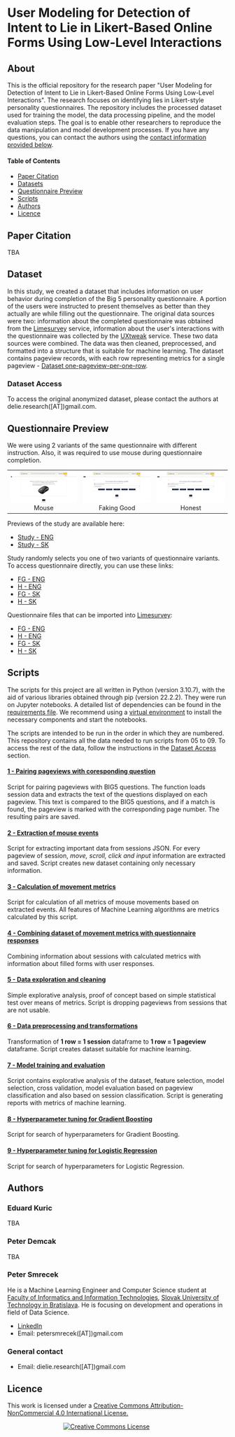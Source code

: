 # User Modeling for Detection of Intent to Lie in Likert-Based Online Forms Using Low-Level Interactions

## About

This is the official repository for the research paper "User Modeling for Detection of Intent to Lie in Likert-Based Online Forms Using Low-Level Interactions". The research focuses on identifying lies in Likert-style personality questionnaires. The repository includes the processed dataset used for training the model, the data processing pipeline, and the model evaluation steps. The goal is to enable other researchers to reproduce the data manipulation and model development processes. If you have any questions, you can contact the authors using the [contact information provided below](#a-authors).

#### Table of Contents
* [Paper Citation](#a-citation)
* [Datasets](#a-datasets)
* [Questionnaire Preview](#a-questionnaire)
* [Scripts](#a-scripts)
* [Authors](#a-authors)
* [Licence](#a-licence)

## <a name="a-citation"> Paper Citation
TBA

## <a name="a-datasets"> Dataset
In this study, we created a dataset that includes information on user behavior during completion of the Big 5 personality questionnaire. A portion of the users were instructed to present themselves as better than they actually are while filling out the questionnaire. The original data sources were two: information about the completed questionnaire was obtained from the [Limesurvey](https://www.limesurvey.org/) service, information about the user's interactions with the questionnaire was collected by the [UXtweak](https://www.uxtweak.com/) service. These two data sources were combined. The data was then cleaned, preprocessed, and formatted into a structure that is suitable for machine learning. The dataset contains pageview records, with each row representing metrics for a single pageview - [Dataset one-pageview-per-one-row](Data/Prepared_datasets/dataset_one_pv_per_one_row.json).
  
### <a name="a-dataset-access"> Dataset Access  

To access the original anonymized dataset, please contact the authors at delie.research([AT])gmail.com.

## <a name="a-questionnaire"> Questionnaire Preview

We were using 2 variants of the same questionnaire with different instruction. Also, it was required to use mouse during questionnaire completion.

<table>
  <tr>
    <td align="center"><img src="Questionnaire/Preview/Mouse alert.jpg">Mouse</td>
    <td align="center"><img src="Questionnaire/Preview/Faking Good Question.jpg">Faking Good</td>
    <td align="center"><img src="Questionnaire/Preview/Honest Question.jpg">Honest</td>
  </tr>
</table>

Previews of the study are available here:
  - [Study - ENG](https://study.uxtweak.com/webusability/Tih31u3YlnxIQWI7hzKHN)
  - [Study - SK](https://study.uxtweak.com/webusability/t3L55N4ZIWhAkKory8Br2)
  
Study randomly selects you one of two variants of questionnaire variants. To access questionnaire directly, you can use these links:
  - [FG - ENG](https://delie.limesurvey.net/628192?lang=en)
  - [H - ENG](https://delie.limesurvey.net/778728?lang=en)
  - [FG - SK](https://delie.limesurvey.net/919549?lang=sk)
  - [H - SK](https://delie.limesurvey.net/192868?lang=sk)

Questionnaire files that can be imported into [Limesurvey](https://www.limesurvey.org/):
  - [FG - ENG](Questionnaire/Files/fg_en.lss)
  - [H - ENG](Questionnaire/Files/h_en.lss)
  - [FG - SK](Questionnaire/Files/fg_sk.lss)
  - [H - SK](Questionnaire/Files/h_sk.lss)

## <a name="a-scripts"> Scripts
The scripts for this project are all written in Python (version 3.10.7), with the aid of various libraries obtained through pip (version 22.2.2). They were run on Jupyter notebooks. A detailed list of dependencies can be found in the [requirements file](Scripts/requirements.txt). We recommend using a [virtual environment](https://docs.python.org/3/library/venv.html) to install the necessary components and start the notebooks.

The scripts are intended to be run in the order in which they are numbered. This repository contains all the data needed to run scripts from 05 to 09. To access the rest of the data, follow the instructions in the [Dataset Access](#a-dataset-access) section.

#### [1 - Pairing pageviews with coresponding question](Scripts/01_Pageviews_pairing_v0.ipynb)

Script for pairing pageviews with BIG5 questions. The function loads session data and extracts the text of the questions displayed on each pageview. This text is compared to the BIG5 questions, and if a match is found, the pageview is marked with the corresponding page number. The resulting pairs are saved.

#### [2 - Extraction of mouse events](Scripts/02_Events_preparing_script_v0.ipynb)

Script for extracting important data from sessions JSON. For every pageview of session, *move, scroll, click and input* information are extracted and saved. Script creates new dataset containing only necessary information.

#### [3 - Calculation of movement metrics](Scripts/03_Sessions_metrics_calculator_v0.ipynb)

Script for calculation of all metrics of mouse movements based on extracted events. All features of Machine Learning algorithms are metrics calculated by this script.

#### [4 - Combining dataset of movement metrics with questionnaire responses](Scripts/04_Merge_tables_v0.ipynb)

Combining information about sessions with calculated metrics with information about filled forms with user responses.

#### [5 - Data exploration and cleaning](Scripts/05_Data_exploration_and_cleaning_v0.ipynb)

Simple explorative analysis, proof of concept based on simple statistical test over means of metrics. Script is dropping pageviews from sessions that are not usable.

#### [6 - Data preprocessing and transformations](Scripts/06_Data_Preprocessing_v0.ipynb)

Transformation of **1 row = 1 session** dataframe to **1 row = 1 pageview** dataframe. Script creates dataset suitable for machine learning.

#### [7 - Model training and evaluation](Scripts/07_Model_training_and_evaluation_v0.ipynb)

Script contains explorative analysis of the dataset, feature selection, model selection, cross validation, model evaluation based on pageview classification and also based on session classification. Script is generating reports with metrics of machine learning.

#### [8 - Hyperparameter tuning for Gradient Boosting](Scripts/08_Hyperparameter_GB_v0.ipynb)

Script for search of hyperparameters for Gradient Boosting.

#### [9 - Hyperparameter tuning for Logistic Regression](Scripts/09_Hyperparameter_LR_v0.ipynb)

Script for search of hyperparameters for Logistic Regression.

## <a name="a-authors"> Authors
  
### Eduard Kuric
TBA

### Peter Demcak
TBA

### Peter Smrecek
He is a Machine Learning Engineer and Computer Science student at [Faculty of Informatics and Information Technologies](https://www.fiit.stuba.sk/), [Slovak University of Technology in Bratislava](https://www.stuba.sk/). He is focusing on development and operations in field of Data Science. 
- [LinkedIn](https://www.linkedin.com/in/peter-smrecek/)
- Email: petersmrecek([AT])gmail.com

### General contact
- Email: dielie.research([AT])gmail.com

## <a name="a-licence"> Licence

This work is licensed under a
<a rel="license" href="http://creativecommons.org/licenses/by-nc/4.0/">
Creative Commons Attribution-NonCommercial 4.0 International License.
</a>

<a rel="license" href="http://creativecommons.org/licenses/by-nc/4.0/" style="margin-left: 8rem">
<img alt="Creative Commons License" style="border-width:0" src="https://i.creativecommons.org/l/by-nc/4.0/88x31.png" />
</a>
